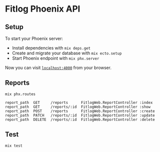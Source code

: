 # Fitlog Phoenix API

## Setup

To start your Phoenix server:

  * Install dependencies with `mix deps.get`
  * Create and migrate your database with `mix ecto.setup`
  * Start Phoenix endpoint with `mix phx.server`

Now you can visit [`localhost:4000`](http://localhost:4000) from your browser.

## Reports

```
mix phx.routes
```

```
report_path  GET     /reports      FitlogWeb.ReportController :index
report_path  GET     /reports/:id  FitlogWeb.ReportController :show
report_path  POST    /reports      FitlogWeb.ReportController :create
report_path  PATCH   /reports/:id  FitlogWeb.ReportController :update
report_path  DELETE  /reports/:id  FitlogWeb.ReportController :delete
```

## Test

`mix test`

